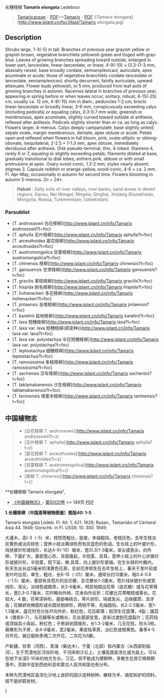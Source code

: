 长穗柽柳 **Tamarix elongata** Ledebour

> [Tamaricaceae](http://www.iplant.cn/info/Tamaricaceae?t=foc) - [PDF](http://www.iplant.cn/foc/pdf/Tamaricaceae.pdf)>>[Tamarix](http://www.iplant.cn/info/Tamarix?t=foc) - [PDF](http://www.iplant.cn/foc/pdf/Tamarix.pdf)
![Tamarix elongata](http://www.iplant.cn/foc/illast/Tamarix elongata.jpg)

## Description

Shrubs large, 1-3(-5) m tall. Branches of previous year grayish yellow or grayish brown; vegetative branchlets yellowish green and tinged with gray-blue. Leaves of growing branches spreading toward outside, enlarged in lower part, lanceolate, linear-lanceolate, or linear, 4-9(-10) × (0.3-)1-3 mm, abaxially raised, base broadly cordate, semiamplexicaul, auriculate, apex acuminate or acute; those of vegetative branchlets cordate-lanceolate or lanceolate, semiamplexicaul, shortly decurrent, faintly auriculate, upward attenuate. Flower buds yellowish, to 5 mm, produced from leaf axils of growing branches in autumn. Racemes lateral in branches of previous year, appearing in spring before or when leaves occur, solitary, robust, 6-15(-25) cm, usually ca. 12 cm, 4-8(-15) mm in diam.; peduncles 1-2 cm; bracts linear-lanceolate or broadly linear, 3-6 mm, conspicuously exceeding calyx (including pedicels) or equaling calyx, 0.3-0.7 mm wide, greenish or membranous, apex acuminate, slightly curved toward outside at anthesis, reflexed after anthesis. Pedicels slightly shorter than or ca. as long as calyx. Flowers larger, 4-merous. Calyx deeply campanulate, base slightly united; sepals ovate, margin membranous, dentate, apex obtuse or acute. Petals open and reflexed when flowers in full bloom, pink, ovate-elliptic or oblong-obovate, inequilateral, 2-2.5 × 1-1.3 mm, apex obtuse, immediately deciduous after anthesis. Disk pseudo-terminal, thin, 4-lobed. Stamens 4, rarely 6 or 7, equaling or slightly exceeding petals; filaments dilated at base, gradually transitional to disk lobes; anthers pink, obtuse or with small protrusions at apex. Ovary ovoid-conic, 1.3-2 mm; styles nearly absent; stigmas 3. Capsule reddish or orange-yellow, ovoid-conic, 4-6 × ca. 2 mm. Fl. Apr-May, occasionally in autumn for second time. Flowers blooming in autumn 5-merous. 2*n* = 24*.


> **Habait** : 
> Salty soils of river valleys, river banks, sand dunes in desert regions. Gansu, Nei Mongol, Ningxia, Qinghai, Xinjiang [Kazakhstan, Mongolia, Russia, Turkmenistan, Uzbekistan].



### Parsublist

* [T.  androssowii  白花柽柳](http://www.iplant.cn/info/Tamarix androssowii?t=foc)
* [T.  aphylla  无叶柽柳](http://www.iplant.cn/info/Tamarix aphylla?t=foc)
* [T.  arceuthoides  密花柽柳](http://www.iplant.cn/info/Tamarix arceuthoides?t=foc)
* [T.  austromongolica  甘蒙柽柳](http://www.iplant.cn/info/Tamarix austromongolica?t=foc)
* [T.  chinensis  柽柳](http://www.iplant.cn/info/Tamarix chinensis?t=foc)
* [T.  gansuensis  甘肃柽柳](http://www.iplant.cn/info/Tamarix gansuensis?t=foc)
* [T.  gracilis  翠枝柽柳](http://www.iplant.cn/info/Tamarix gracilis?t=foc)
* [T.  hispida  刚毛柽柳](http://www.iplant.cn/info/Tamarix hispida?t=foc)
* [T.  hohenackeri  多花柽柳](http://www.iplant.cn/info/Tamarix hohenackeri?t=foc)
* [T.  jintaensis  金塔柽柳](http://www.iplant.cn/info/Tamarix jintaensis?t=foc)
* [T.  karelinii  盐地柽柳](http://www.iplant.cn/info/Tamarix karelinii?t=foc)
* [T.  laxa  短穗柽柳](http://www.iplant.cn/info/Tamarix laxa?t=foc)
* [T.  laxa var. laxa  短穗柽柳(原变种)](http://www.iplant.cn/info/Tamarix laxa var. laxa?t=foc)
* [T.  laxa var. polystachya  伞花短穗柽柳](http://www.iplant.cn/info/Tamarix laxa var. polystachya?t=foc)
* [T.  leptostachya  细穗柽柳](http://www.iplant.cn/info/Tamarix leptostachya?t=foc)
* [T.  ramosissima  多枝柽柳](http://www.iplant.cn/info/Tamarix ramosissima?t=foc)
* [T.  sachensis  莎车柽柳](http://www.iplant.cn/info/Tamarix sachensis?t=foc)
* [T.  taklamakanensis  沙生柽柳](http://www.iplant.cn/info/Tamarix taklamakanensis?t=foc)
* [T.  tarimensis  塔里木柽柳](http://www.iplant.cn/info/Tamarix tarimensis?t=foc)


## 中国植物志

> * [白花柽柳  T.  androssowii](http://www.iplant.cn/info/Tamarix androssowii?t=z)
> * [无叶柽柳  T.  aphylla](http://www.iplant.cn/info/Tamarix aphylla?t=z)
> * [密花柽柳  T.  arceuthoides](http://www.iplant.cn/info/Tamarix arceuthoides?t=z)
> * [甘蒙柽柳  T.  austromongolica](http://www.iplant.cn/info/Tamarix austromongolica?t=z)
> * [柽柳  T.  chinensis](http://www.iplant.cn/info/Tamarix chinensis?t=z)


**长穗柽柳 Tamarix elongata",



* [《中国植物志》](http://www.iplant.cn/frps)- [第50(2)卷](http://www.iplant.cn/frps/vol/50(2)) >> 149页 [PDF](http://www.iplant.cn/frps/pdf/50(2)/149.PDF)


**1.长穗柽柳（中国高等植物图鉴）图版40: 1-5**

Tamarix elongata Lodeb. Fl. Alt. 1; 421. 1829; Rusan., Tamarisks of Centaral Asia 44. 1949; Gorschk. in Fl. USSR. 15: 300. 1949;

大灌木，高l-3（-5）米，枝短而粗壮，挺直，末端粗钝，老枝灰色，去年生枝淡灰黄色或淡灰棕色；营养小枝淡黄绿色而有灰蓝色的色调。生长枝上的叶披针形，线状披针形或线形，长达4-9(-10）毫米，宽(0.3)1-3毫米，渐尖或急尖，向外伸，下面扩大，基部宽心形，背面隆起，半抱茎，具耳，营养小枝上的叶心状披针形或披针形，半抱茎，短下延，微.具耳，向上披针形紧缩。在生长枝的叶腋内，秋天生出长达5毫米的浅黄色花芽。总状花序侧生在去年生枝上，春天于发叶前或发叶时出现，单生，粗壮，长6-15（-25）厘米，通常长约12厘米，粗0.4-0.8（-1.5）厘米，基部有具苞片的总花梗，总花梗长1-2厘米，苞片线状披针形或宽线形，渐尖，淡绿色或膜质，长3-6毫米，明显地超出花萼（连花梗）或与花萼等长，宽0.3-0.7毫米，花时略向外倾，花末向外反折；花梗比花萼略短或等长。花较大，4 数，花萼深钟形，基部咯结合，萼片卵形，钝或急尖，边缘膜质，具牙齿；花瓣卵状椭圆形或长圆状倒卵形，两侧不等，先端圆钝，长2-2.5毫米，宽1-1.3毫米，盛花时充分张开向外折，粉红色，花后即落；假顶生花盘薄，4裂；雄蕊4（偶有6-7），与花瓣等长或略长，花丝基部变宽，逐渐过渡到花盘裂片；花药钝或顶端具小突起，粉红色；子房卵状圆锥形，长1.3-2毫米，几无花柱，柱头3枚。蒴果形为子房，长4-6毫米，宽2毫米，果皮枯草质，淡红色或橙黄色。春季4-5月开花。据记载秋季偶二次开花，二次花为5数。

产新疆、甘肃（河西）、青海（柴达木），宁夏（北部）和内蒙古（从西部到临河）。生于荒漠地区河谷阶地、干河床和沙丘上。土壤高度盐渍化或为盐土。可以在地下水深5-10米的地方生长。习见，但不能成为建群种，多散生在其它柽柳群落中。苏联中亚到西伯利亚和蒙古人民共和国也有分布。

本种为荒漠地区盐渍化沙地上良好的固沙造林树种。嫩枝为羊、骆驼和驴的饲料。枝干是好薪炭材。



}